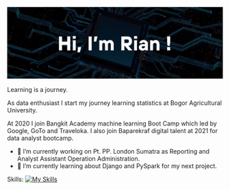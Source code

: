 <img src="https://github.com/RianFerian/rianferian/blob/main/Rian%20Profile.jpg">

Learning is a journey.

As data enthusiast I start my journey learning statistics at Bogor Agricultural University. 

At 2020 I join Bangkit Academy machine learning Boot Camp which led by Google, GoTo and Traveloka. 
I also join Baparekraf digital talent at 2021 for data analyst bootcamp.

- 🔭 I’m currently working on Pt. PP. London Sumatra as Reporting and Analyst Assistant Operation Administration.
- 🌱 I’m currently learning about Django and PySpark for my next project.

Skills:
[![My Skills](https://skills.thijs.gg/icons?i=py,r,mysql,html,css&theme=dark)](https://skills.thijs.gg)

<!--
**RianFerian/rianferian** is a ✨ _special_ ✨ repository because its `README.md` (this file) appears on your GitHub profile.

Here are some ideas to get you started:

- 🔭 I’m currently working on ...
- 🌱 I’m currently learning ...
- 👯 I’m looking to collaborate on ...
- 🤔 I’m looking for help with ...
- 💬 Ask me about ...
- 📫 How to reach me: ...
- 😄 Pronouns: ...
- ⚡ Fun fact: ...
-->
